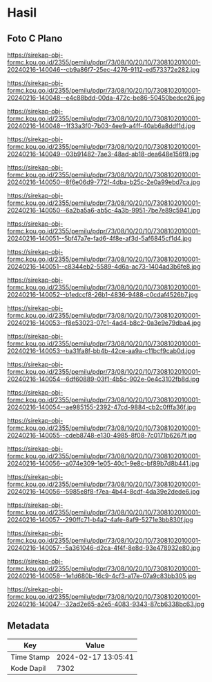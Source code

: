 # Hasil

## Foto C Plano

https://sirekap-obj-formc.kpu.go.id/2355/pemilu/pdpr/73/08/10/20/10/7308102010001-20240216-140046--cb9a86f7-25ec-4276-9112-ed573372e282.jpg

https://sirekap-obj-formc.kpu.go.id/2355/pemilu/pdpr/73/08/10/20/10/7308102010001-20240216-140048--e4c88bdd-00da-472c-be86-50450bedce26.jpg

https://sirekap-obj-formc.kpu.go.id/2355/pemilu/pdpr/73/08/10/20/10/7308102010001-20240216-140048--1f33a3f0-7b03-4ee9-a4ff-40ab6a8ddf1d.jpg

https://sirekap-obj-formc.kpu.go.id/2355/pemilu/pdpr/73/08/10/20/10/7308102010001-20240216-140049--03b91482-7ae3-48ad-ab18-dea648e156f9.jpg

https://sirekap-obj-formc.kpu.go.id/2355/pemilu/pdpr/73/08/10/20/10/7308102010001-20240216-140050--8f6e06d9-772f-4dba-b25c-2e0a99ebd7ca.jpg

https://sirekap-obj-formc.kpu.go.id/2355/pemilu/pdpr/73/08/10/20/10/7308102010001-20240216-140050--6a2ba5a6-ab5c-4a3b-9951-7be7e89c5941.jpg

https://sirekap-obj-formc.kpu.go.id/2355/pemilu/pdpr/73/08/10/20/10/7308102010001-20240216-140051--5bf47a7e-fad6-4f8e-af3d-5af6845cf1d4.jpg

https://sirekap-obj-formc.kpu.go.id/2355/pemilu/pdpr/73/08/10/20/10/7308102010001-20240216-140051--c8344eb2-5589-4d6a-ac73-1404ad3b6fe8.jpg

https://sirekap-obj-formc.kpu.go.id/2355/pemilu/pdpr/73/08/10/20/10/7308102010001-20240216-140052--b1edccf8-26b1-4836-9488-c0cdaf4526b7.jpg

https://sirekap-obj-formc.kpu.go.id/2355/pemilu/pdpr/73/08/10/20/10/7308102010001-20240216-140053--f8e53023-07c1-4ad4-b8c2-0a3e9e79dba4.jpg

https://sirekap-obj-formc.kpu.go.id/2355/pemilu/pdpr/73/08/10/20/10/7308102010001-20240216-140053--ba31fa8f-bb4b-42ce-aa9a-c11bcf9cab0d.jpg

https://sirekap-obj-formc.kpu.go.id/2355/pemilu/pdpr/73/08/10/20/10/7308102010001-20240216-140054--6df60889-03f1-4b5c-902e-0e4c3102fb8d.jpg

https://sirekap-obj-formc.kpu.go.id/2355/pemilu/pdpr/73/08/10/20/10/7308102010001-20240216-140054--ae985155-2392-47cd-9884-cb2c0fffa36f.jpg

https://sirekap-obj-formc.kpu.go.id/2355/pemilu/pdpr/73/08/10/20/10/7308102010001-20240216-140055--cdeb8748-e130-4985-8f08-7c0171b6267f.jpg

https://sirekap-obj-formc.kpu.go.id/2355/pemilu/pdpr/73/08/10/20/10/7308102010001-20240216-140056--a074e309-1e05-40c1-9e8c-bf89b7d8b441.jpg

https://sirekap-obj-formc.kpu.go.id/2355/pemilu/pdpr/73/08/10/20/10/7308102010001-20240216-140056--5985e8f8-f7ea-4b44-8cdf-4da39e2dede6.jpg

https://sirekap-obj-formc.kpu.go.id/2355/pemilu/pdpr/73/08/10/20/10/7308102010001-20240216-140057--290ffc71-b4a2-4afe-8af9-5271e3bb830f.jpg

https://sirekap-obj-formc.kpu.go.id/2355/pemilu/pdpr/73/08/10/20/10/7308102010001-20240216-140057--5a361046-d2ca-4f4f-8e8d-93e478932e80.jpg

https://sirekap-obj-formc.kpu.go.id/2355/pemilu/pdpr/73/08/10/20/10/7308102010001-20240216-140058--1e1d680b-16c9-4cf3-a17e-07a9c83bb305.jpg

https://sirekap-obj-formc.kpu.go.id/2355/pemilu/pdpr/73/08/10/20/10/7308102010001-20240216-140047--32ad2e65-a2e5-4083-9343-87cb6338bc63.jpg


## Metadata

| Key        | Value               |
| ---------- | ------------------- |
| Time Stamp | 2024-02-17 13:05:41 |
| Kode Dapil | 7302                |



